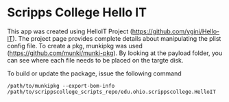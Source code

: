 # Scripps College Hello IT

This app was created using HelloIT Project (https://github.com/ygini/Hello-IT). The project page provides complete details about manipulating the plist config file. To create a pkg, munkipkg was used (https://github.com/munki/munki-pkg). By looking at the payload folder, you can see where each file needs to be placed on the targte disk.


To build or update the package, issue the following command

	/path/to/munkipkg --export-bom-info /path/to/scrippscollege_scripts_repo/edu.ohio.scrippscollege.HelloIT